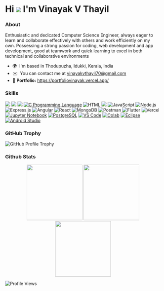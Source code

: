Hi ![](https://user-images.githubusercontent.com/18350557/176309783-0785949b-9127-417c-8b55-ab5a4333674e.gif) I'm Vinayak V Thayil
========================================================================================================================================

### About

Enthusiastic and dedicated Computer Science Engineer, always eager to learn and collaborate effectively with others and work efficiently on my own. Possessing a strong passion for coding, web development and app development, good at teamwork and quick learning to excel in both technical and collaborative environments

* 🌍  I'm based in Thodupuzha, Idukki, Kerala, India
* ✉️  You can contact me at vinayakvthayil70@gmail.com
* 🚀  **Portfolio:** https://portfoliovinayak.vercel.app/

### Skills

<img src="https://img.shields.io/badge/Python-3776AB?style=for-the-badge&logo=python&logoColor=white"/> <img src="https://img.shields.io/badge/C%2B%2B-00599C?style=for-the-badge&logo=c%2B%2B&logoColor=white"/> <img src="https://img.shields.io/badge/Java-ED8B00?style=for-the-badge&logo=java&logoColor=white"/> [![C Programming Language](https://img.shields.io/badge/C-00599C?style=for-the-badge&logo=c&logoColor=white)](https://en.wikipedia.org/wiki/C_(programming_language)) ![HTML](https://img.shields.io/badge/html-%23E34F26.svg?style=for-the-badge&logo=html5&logoColor=white) <img src="https://img.shields.io/badge/css-1572B6.svg?style=for-the-badge&logo=css3&logoColor=white"/> ![JavaScript](https://img.shields.io/badge/JavaScript-F7DF1E?style=for-the-badge&logo=javascript&logoColor=black) 
![Node.js](https://img.shields.io/badge/Node.js-339933?style=for-the-badge&logo=node.js&logoColor=white) ![Express.js](https://img.shields.io/badge/Express.js-000000?style=for-the-badge&logo=express&logoColor=white) ![Angular](https://img.shields.io/badge/Angular-DD0031?style=for-the-badge&logo=angular&logoColor=white) ![React](https://img.shields.io/badge/React.js-61DAFB?style=for-the-badge&logo=react&logoColor=black) ![MongoDB](https://img.shields.io/badge/MongoDB-4EA94B?style=for-the-badge&logo=mongodb&logoColor=white) ![Postman](https://img.shields.io/badge/Postman-FF6C37?style=for-the-badge&logo=postman&logoColor=white) ![Flutter](https://img.shields.io/badge/Flutter-02569B?style=for-the-badge&logo=flutter&logoColor=white) ![Vercel](https://img.shields.io/badge/Vercel-000000?style=for-the-badge&logo=vercel&logoColor=white)
<br>
[![Jupyter Notebook](https://img.shields.io/badge/Jupyter-Notebook-orange?logo=jupyter)](https://jupyter.org/) [![PostgreSQL](https://img.shields.io/badge/PostgreSQL-blue?logo=postgresql&logoColor=white)](https://www.postgresql.org/) [![VS Code](https://img.shields.io/badge/VS%20Code-blue?logo=visual-studio-code)](https://code.visualstudio.com/) [![Colab](https://img.shields.io/badge/Colab-lightyellow?logo=google-colab)](https://colab.research.google.com/) [![Eclipse](https://img.shields.io/badge/Eclipse-purple?logo=eclipse)](https://www.eclipse.org/) 
[![Android Studio](https://img.shields.io/badge/Android%20Studio-3DDC84?logo=android-studio&logoColor=white)](https://developer.android.com/studio) 

### GitHub Trophy
<img src="https://github-profile-trophy.vercel.app/?username=vinayakvthayil&theme=juicyfresh&no-bg=true" alt="GitHub Profile Trophy" />

### Github Stats
<div align="center">
  <img height="180px" src="https://github-readme-stats.vercel.app/api?username=vinayakvthayil&theme=vue-dark&show_icons=true&hide_border=true&count_private=true" />
  <img height="180px" src="https://github-readme-streak-stats.herokuapp.com/?user=vinayakvthayil&theme=vue-dark&hide_border=true" />
</div>
<div align="center">
  <img height="180px" src="https://github-readme-stats.vercel.app/api/top-langs/?username=vinayakvthayil&theme=vue-dark&show_icons=true&hide_border=true&layout=compact" /> 
</div>

![Profile Views](https://komarev.com/ghpvc/?username=VinayakVThayil&color=brightgreen)


